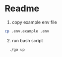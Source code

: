 # Readme

1. copy example env file

```sh
cp .env.example .env
```

2. run bash script

```sh
  ./go up
```
